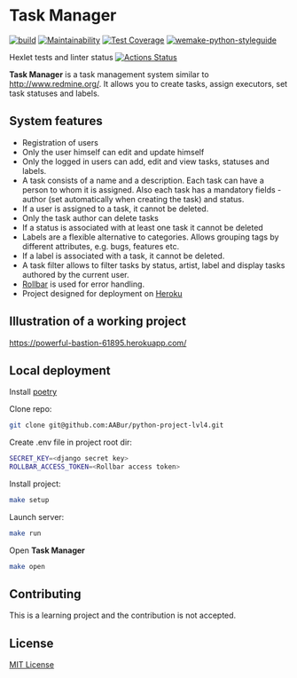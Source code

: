 # Task Manager

[![build](https://github.com/AABur/python-project-lvl4/workflows/Python_CI/badge.svg)](https://github.com/AABur/python-project-lvl4/actions/workflows/python-ci.yml)
[![Maintainability](https://api.codeclimate.com/v1/badges/4a835accb4f3ea3647a3/maintainability)](https://codeclimate.com/github/AABur/python-project-lvl4/maintainability)
[![Test Coverage](https://api.codeclimate.com/v1/badges/4a835accb4f3ea3647a3/test_coverage)](https://codeclimate.com/github/AABur/python-project-lvl4/test_coverage)
[![wemake-python-styleguide](https://img.shields.io/badge/style-wemake-000000.svg)](https://github.com/wemake-services/wemake-python-styleguide)

Hexlet tests and linter status [![Actions Status](https://github.com/AABur/python-project-lvl4/workflows/hexlet-check/badge.svg)](https://github.com/AABur/python-project-lvl4/actions)

**Task Manager** is a task management system similar to <http://www.redmine.org/>. It allows you to create tasks, assign executors, set task statuses and labels.

## System features

* Registration of users
* Only the user himself can edit and update himself
* Only the logged in users can add, edit and view tasks, statuses and labels.
* A task consists of a name and a description. Each task can have a person to whom it is assigned.  Also each task has a mandatory fields - author (set automatically when creating the task) and status.
* If a user is assigned to a task, it cannot be deleted.
* Only the task author can delete tasks
* If a status is associated with at least one task it cannot be deleted
* Labels are a flexible alternative to categories. Allows grouping tags by different attributes, e.g. bugs, features etc.
* If a label is associated with a task, it cannot be deleted.
* A task filter allows to filter tasks by status, artist, label and display tasks authored by the current user.
* [Rollbar](https://rollbar.com/) is used for error handling.
* Project designed for deployment on [Heroku](https://www.heroku.com)

## Illustration of a working project

<https://powerful-bastion-61895.herokuapp.com/>

## Local deployment

Install [poetry](https://python-poetry.org/)

Clone repo:

```bash
git clone git@github.com:AABur/python-project-lvl4.git
```

Create .env file in project root dir:

```bash
SECRET_KEY=<django secret key>
ROLLBAR_ACCESS_TOKEN=<Rollbar access token>
```

Install project:

```bash
make setup
```

Launch server:

```bash
make run
```

Open **Task Manager**

```bash
make open
```

## Contributing

This is a learning project and the contribution is not accepted.

## License

[MIT License](https://github.com/AABur/python-project-lvl4/blob/main/LICENSE)
